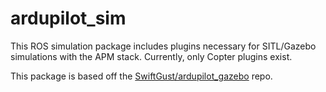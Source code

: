 ardupilot_sim
=============

This ROS simulation package includes plugins necessary for SITL/Gazebo simulations with the APM stack. Currently, only Copter plugins exist.

This package is based off the [SwiftGust/ardupilot_gazebo](https://github.com/SwiftGust/ardupilot_gazebo) repo.